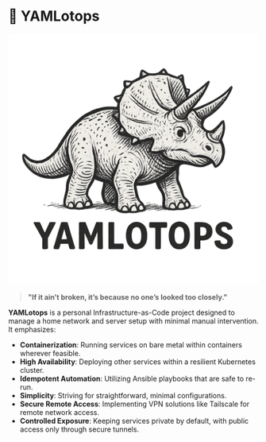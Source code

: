 # 🦕 YAMLotops

![YAMLotops the Mascot](./yamlotops.png)

> **"If it ain’t broken, it’s because no one’s looked too closely."**

**YAMLotops** is a personal Infrastructure-as-Code project designed to manage a home network and server setup with minimal manual intervention. It emphasizes:

- **Containerization**: Running services on bare metal within containers wherever feasible.
- **High Availability**: Deploying other services within a resilient Kubernetes cluster.
- **Idempotent Automation**: Utilizing Ansible playbooks that are safe to re-run.
- **Simplicity**: Striving for straightforward, minimal configurations.
- **Secure Remote Access**: Implementing VPN solutions like Tailscale for remote network access.
- **Controlled Exposure**: Keeping services private by default, with public access only through secure tunnels.
